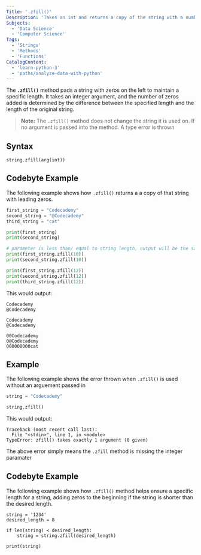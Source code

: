 ```yaml
---
Title: '.zfill()' 
Description: 'Takes an int and returns a copy of the string with a number of zeros preppended as a suffix , i.e "no. of zeros" + string.'
Subjects:
  - 'Data Science'
  - 'Computer Science'
Tags:
  - 'Strings'
  - 'Methods'
  - 'Functions'
CatalogContent:
  - 'learn-python-3'
  - 'paths/analyze-data-with-python'
---
```


The **`.zfill()`**  method pads a string with zeros on the left to maintain a specific length. It takes an integer argument, and the number of zeros added is determined by the difference between the specified length and the length of the original string.

> **Note:** The `.zfill()` method does not change the string it is used on.
If no argument is passed into the method. A type error is thrown

## Syntax
```pseudo
string.zfill(arg(int))
```

## Codebyte Example
The following example shows how `.zfill()` returns a a copy of that string with leading zeros. 

```py
first_string = "Codecademy"
second_string = "@Codecademy"
third_string = "cat"

print(first_string)
print(second_string)

# parameter is less than/ equal to string length, output will be the same string.
print(first_string.zfill(10))
print(second_string.zfill(10))

print(first_string.zfill(12))
print(second_string.zfill(12))
print(third_string.zfill(12))
```
This would output:

```shell
Codecademy
@Codecademy

Codecademy
@Codecademy

00Codecademy
0@Codecademy
000000000cat

```

## Example
The following example shows the error thrown when `.zfill()` is used without an arguement passed in

```py
string = "Codecademy"

string.zfill()
```

This would output:

```shell
Traceback (most recent call last):
  File "<stdin>", line 1, in <module>
TypeError: zfill() takes exactly 1 argument (0 given)
```

The above error simply means the `.zfill` method is missing the integer paramater

## Codebyte Example
The following example shows how `.zfill()` method helps ensure a specific length for a string, adding zeros to the beginning if the string is shorter than the desired length.

```codebyte/python
string = '1234'
desired_length = 8

if len(string) < desired_length:
    string = string.zfill(desired_length)
    
print(string)
```

